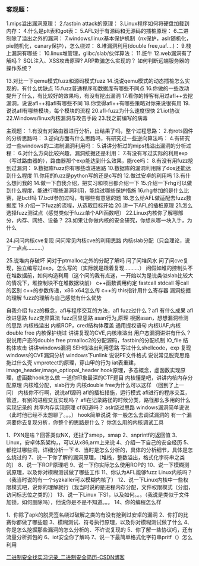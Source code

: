 
### 客观题：
1.mips溢出漏洞原理：
2.fastbin attack的原理：
3.Linux程序如何将硬盘加载到内存：
4.什么是plt表和got表：
5.AFL对于有源码和无源码的插桩原理：
6.二进制除了溢出之外的漏洞：
7.windows/linux基本保护机制（nx保护，aslr随机化，pie随机化，canary保护），怎么绕过：
8.堆漏洞利用(double free,uaf....)：
9.栈上漏洞有哪些：
10.linux堆管理，glibc/slab/伙伴算法：
11.脏牛
12.web漏洞有了解吗？
	 SQL注入、XSS攻击原理?
	 ARP欺骗怎么实现的？
	 如何判断远端服务器的操作系统？

13.对比一下qemu模式fuzz和源码模式fuzz
14.说说qemu模式的动态插桩怎么实现的，有什么优缺点
15.fuzz普通程序和数据库有哪些不同点
16.你做的一些改动提升了什么，有比较好的效果吗，有没有挖出漏洞
17.看你的博客有用过afl++去挖漏洞，说说afl++和afl有哪些不同
18.你觉得afl++有哪些策略对你来说很有用
19.说说afl有哪些模块，每个模块的流程
20.afl-fuzz为什么速度很快
21.iot协议
22.Windows/linux内核漏洞与攻击手段
23.我之前编写的病毒







主观题：
1.有没有对路由器进行分析，出结果了吗，整个过程思路：
2.有rots固件的分析思路吗：
3.逆向方面有什么思路吗，有研究过一些逆向算法吗：
4.有研究过一些windows的二进制漏洞利用吗：
5.讲讲分析过的mips栈溢出漏洞的分析过程：
6.对什么方向比较兴趣，漏洞挖掘还是利用：
7.有没有写过实际的利用exp（写过路由器的），路由器那个exp能达到什么效果，能rce吗：
8.有没有用fuzz挖到过漏洞：
9.数据库fuzz你有哪些改进思路
10.数据库的漏洞利用除了dos还能达到什么程度
11.你用的fuzz是python写的还是c写的
12.做过安卓的利用吗
13.有什么想问我的
14.做一下自我介绍，把实习和项目都介绍一下
15.介绍一下rhg可以做到什么程度，能进行哪些漏洞利用，能绕过哪些保护措施
16.rhg参加的是什么比赛，是bctf吗
17.bctf参加过吗，有哪些有意思的题
18.怎么给AFL做适配去fuzz数据库
19.介绍一下fuzz的流程，从选取目标开始
20.讲一下AFL的插桩原理
21.怎么选择fuzz测试点（感觉类似于fuzz单个API函数吧）
22.Linux内核你了解哪部分，内存、网络、设备？
23.如果让你做内核的安全研究，你想从哪一块入手，为什么

24.问问内核cve复现
	问问常见内核cve的利用思路
	内核slab分配（只会理论，说了一点点..........）

25.说堆内存破坏
	问对于ptmalloc之外的分配了解吗
	问了问堆风水
	问了问cve复现，独立编写过exp，怎么写的（实际就是跟着复现..........）
	问假如堆的控制头不在堆数据前，如何构造利用（这个问的我有点迷，一开始以为是说类似slab比较大的情况下，堆控制块不在堆数据块前）
	c++函数调用约定
	fastcall stdcall 等call的区别
	c++的参数传递，x86 x64怎么传
	c++的 this指针用什么寄存器
	漏洞挖掘的理解
	fuzz的理解与自己感觉有什么优势
	
自我介绍
fuzz的概念，afl与程序交互的方法，afl fuzz过什么？afl 有什么成果
afl 改进思路
fuzz变异算法
fuzz回显思路
asan行为,原理
根据asan，想想漏洞检测的思路
内核栈溢出
内核ROP，cred结构体覆盖
通用提权语句
内核UAF,内核double free
内核保护绕过
讲讲复现的CVE,内核堆溢出
用户态漏洞讲讲有什么？
说说用户态的double free
ptmalloc2的分配源码，fastbin的分配机制
IO_file 结构体攻击
讲讲windows漏洞
SEH栈溢出利用思路
写过什么shellcode，exp
复现windows的CVE漏洞分析
windows下unlink
说说PE文件格式
说说常见脱壳思路
拖过什么壳
vmprotect的原理，穿山甲的行为
iat表重建，image_header,image_optiopal_header
hook原理，多态概念，虚函数实现原理，虚函数hook怎么做
一道你印象最深的CTF题目
内核懂是吧，讲讲内核内存分配原理
内核堆分配，slab行为
内核double free为什么可以这样 （回到了上一问）
内核你不行啊，说说afl源码
afl的插桩措施，运行模式
afl进行的程序交互，管道，有别的进程交互实现吗？
afl在记录路径的时候分类，路径那么多用的什么实现记录的
共享内存实现原理
cfi知道吗？
aslr绕过思路
windows漏洞简单说说（此时他已经不太想聊了。。。）
hook简单说说
你一般怎么去调试漏洞的
有一个漏洞要你去复现分析，你整个的思路是什么？
你怎么用的内核调试工具


1、PXN是啥？回答类似NX，还扯了smep，smap
2、snprintf的返回值
3、Linux，安卓体系架构，，可以从x86,arm上来说
4、介绍一下自己的安全经历
5、都挖过哪些洞，详细分析一下
6、当时是怎么分析的，具体的分析细节，具体是怎么绕过的
7、说一下你了解的漏洞原理，（堆栈，整数溢出，格式化字符串之类的）
8、说一下ROP原理吧
9、说一下你实际怎么使用ROP的
10、说一下模糊测试原理，以及你对模糊测试做了哪些工作
11、你认为AFL能够fuzz Linux内核吗？（我当时说的有一个syzkaller可以模糊内核了）
12、说一下Linux内核中一些权限模式吧，说你的理解就行（我当时说的是进程内存分配，文件权限模式（分组，访问标志位之类的））
13、说一下Linux 下S1，以及如何。。。（我说是类似于文件加锁，如何删除吗），他说你是不是不知道。。。
14、你的编程怎么样
  

1、你除了apk的脱壳签名绕过破解之类的有没有挖到过安卓的漏洞
2、你打的比赛你都做了哪些题
3、模糊测试、符号执行原理，以及你对模糊测试做了什么
4、你是怎么挖掘那些漏洞的怎么分析的、不许说复现的
5、你了解一些协议吗，还有流量分析抓包的
6、iot安全你了解吗
7、说一下最简单格式化字符串pritf（）怎么利用

[二进制安全找实习记录_二进制安全简历-CSDN博客](https://blog.csdn.net/ZL_1618/article/details/141647921)